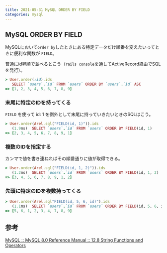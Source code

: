 ```yaml
---
title: 2021-05-31 MySQL ORDER BY FIELD
categories: mysql
---
```


## MySQL ORDER BY FIELD

MySQLにおいて`order by`したときにある特定データだけ順番を変えたいってときに便利な関数が `FIELD`。

普通にid昇順で並べるとこう（`rails console`を通してActiveRecord経由でSQLを発行）。

```rb
> User.order(:id).ids
   SELECT `users`.`id` FROM `users` ORDER BY `users`.`id` ASC
=> [1, 2, 3, 4, 5, 6, 7, 8, 9]
```

### 末尾に特定のIDを持ってくる

`FIELD` を使って id: 1 を例外として末尾に持っていきたいときのSQLはこう。

```rb
> User.order(Arel.sql("FIELD(id, 1)")).ids
   (1.9ms)  SELECT `users`.`id` FROM `users` ORDER BY FIELD(id, 1)
=> [2, 3, 4, 5, 6, 7, 8, 9, 1]
```

### 複数のIDを指定する

カンマで値を書き連ねればその順番通りに値が取得できる。

```rb
> User.order(Arel.sql("FIELD(id, 1, 2)")).ids
   (1.2ms)  SELECT `users`.`id` FROM `users` ORDER BY FIELD(id, 1, 2)
=> [3, 4, 5, 6, 7, 8, 9, 1, 2]
```

### 先頭に特定のIDを複数持ってくる

```rb
> User.order(Arel.sql"FIELD(id, 5, 6, id)").ids
   (1.1ms)  SELECT `users`.`id` FROM `users` ORDER BY FIELD(id, 5, 6, id)
=> [5, 6, 1, 2, 3, 4, 7, 8, 9]
```

## 参考

[MySQL :: MySQL 8.0 Reference Manual :: 12.8 String Functions and Operators](https://dev.mysql.com/doc/refman/8.0/en/string-functions.html#function_field)
